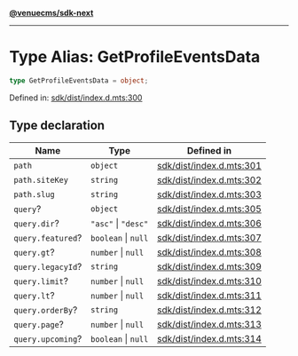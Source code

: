 [**@venuecms/sdk-next**](../Index.md)

***

# Type Alias: GetProfileEventsData

```ts
type GetProfileEventsData = object;
```

Defined in: [sdk/dist/index.d.mts:300](https://github.com/venuecms/sdk/blob/aa6bf5e2569259dec55e399babe648ca7df4042f/packages/sdk/dist/index.d.mts#L300)

## Type declaration

| Name | Type | Defined in |
| ------ | ------ | ------ |
| <a id="path"></a> `path` | `object` | [sdk/dist/index.d.mts:301](https://github.com/venuecms/sdk/blob/aa6bf5e2569259dec55e399babe648ca7df4042f/packages/sdk/dist/index.d.mts#L301) |
| `path.siteKey` | `string` | [sdk/dist/index.d.mts:302](https://github.com/venuecms/sdk/blob/aa6bf5e2569259dec55e399babe648ca7df4042f/packages/sdk/dist/index.d.mts#L302) |
| `path.slug` | `string` | [sdk/dist/index.d.mts:303](https://github.com/venuecms/sdk/blob/aa6bf5e2569259dec55e399babe648ca7df4042f/packages/sdk/dist/index.d.mts#L303) |
| <a id="query"></a> `query`? | `object` | [sdk/dist/index.d.mts:305](https://github.com/venuecms/sdk/blob/aa6bf5e2569259dec55e399babe648ca7df4042f/packages/sdk/dist/index.d.mts#L305) |
| `query.dir`? | `"asc"` \| `"desc"` | [sdk/dist/index.d.mts:306](https://github.com/venuecms/sdk/blob/aa6bf5e2569259dec55e399babe648ca7df4042f/packages/sdk/dist/index.d.mts#L306) |
| `query.featured`? | `boolean` \| `null` | [sdk/dist/index.d.mts:307](https://github.com/venuecms/sdk/blob/aa6bf5e2569259dec55e399babe648ca7df4042f/packages/sdk/dist/index.d.mts#L307) |
| `query.gt`? | `number` \| `null` | [sdk/dist/index.d.mts:308](https://github.com/venuecms/sdk/blob/aa6bf5e2569259dec55e399babe648ca7df4042f/packages/sdk/dist/index.d.mts#L308) |
| `query.legacyId`? | `string` | [sdk/dist/index.d.mts:309](https://github.com/venuecms/sdk/blob/aa6bf5e2569259dec55e399babe648ca7df4042f/packages/sdk/dist/index.d.mts#L309) |
| `query.limit`? | `number` \| `null` | [sdk/dist/index.d.mts:310](https://github.com/venuecms/sdk/blob/aa6bf5e2569259dec55e399babe648ca7df4042f/packages/sdk/dist/index.d.mts#L310) |
| `query.lt`? | `number` \| `null` | [sdk/dist/index.d.mts:311](https://github.com/venuecms/sdk/blob/aa6bf5e2569259dec55e399babe648ca7df4042f/packages/sdk/dist/index.d.mts#L311) |
| `query.orderBy`? | `string` | [sdk/dist/index.d.mts:312](https://github.com/venuecms/sdk/blob/aa6bf5e2569259dec55e399babe648ca7df4042f/packages/sdk/dist/index.d.mts#L312) |
| `query.page`? | `number` \| `null` | [sdk/dist/index.d.mts:313](https://github.com/venuecms/sdk/blob/aa6bf5e2569259dec55e399babe648ca7df4042f/packages/sdk/dist/index.d.mts#L313) |
| `query.upcoming`? | `boolean` \| `null` | [sdk/dist/index.d.mts:314](https://github.com/venuecms/sdk/blob/aa6bf5e2569259dec55e399babe648ca7df4042f/packages/sdk/dist/index.d.mts#L314) |
